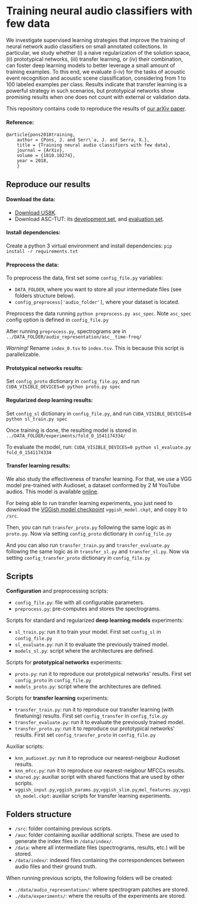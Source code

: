 # Training neural audio classifiers with few data

We investigate supervised learning strategies that improve the training of neural network audio classifiers on small annotated collections. In particular, we study whether (i) a naive regularization of the solution space, (ii) prototypical networks, (iii) transfer learning, or (iv) their combination, can foster deep learning models to better leverage a small amount of training examples. To this end, we evaluate (i-iv) for the tasks of acoustic event recognition and acoustic scene classification, considering from 1 to 100 labeled examples per class. Results indicate that transfer learning is a powerful strategy in such scenarios, but prototypical networks show promising results when one does not count with external or validation data. 

This repository contains code to reproduce the results of [our arXiv paper](https://arxiv.org/abs/1810.10274).

#### Reference:
```
@article{pons2018training,
    author = {Pons, J. and Serr\`a, J. and Serra, X.},
    title = {Training neural audio classifiers with few data},
    journal = {ArXiv},
    volume = {1810.10274},
    year = 2018,
    }
```

## Reproduce our results

#### Download the data:
- [Download US8K](https://urbansounddataset.weebly.com/urbansound8k.html).
- Download ASC-TUT: its [development set](https://zenodo.org/record/400515#.W9n2UtGdZhE), and [evaluation set](https://zenodo.org/record/1040168#.W9n2jNGdZhE).

#### Install dependencies:
Create a python 3 virtual environment and install dependencies: `pip install -r requirements.txt`

#### Preprocess the data:
To preprocess the data, first set some `config_file.py` variables:
- `DATA_FOLDER`, where you want to store all your intermediate files (see folders structure below).
- `config_preprocess['audio_folder']`, where your dataset is located.

Preprocess the data running `python preprocess.py asc_spec`. Note `asc_spec` config option is defined in `config_file.py`

After running `preprocess.py`, spectrograms are in `../DATA_FOLDER/audio_representation/asc__time-freq/`

_*Warning!*_ Rename `index_0.tsv` to `index.tsv`. This is because this script is parallelizable.

#### Prototypical networks results:

Set `config_proto` dictionary in `config_file.py`, and run `CUDA_VISIBLE_DEVICES=0 python proto.py spec`

#### Regularized deep learning results:

Set `config_sl` dictionary in `config_file.py`, and run `CUDA_VISIBLE_DEVICES=0 python sl_train.py spec`

Once training is done, the resulting model is stored in `../DATA_FOLDER/experiments/fold_0_1541174334/`

To evaluate the model, run: `CUDA_VISIBLE_DEVICES=0 python sl_evaluate.py fold_0_1541174334`

#### Transfer learning results:
We also study the effectiveness of transfer learning. For that, we use a VGG model pre-trained with Audioset, a dataset conformed by 2 M YouTube audios. This model is available [online](https://github.com/tensorflow/models/tree/master/research/audioset).

For being able to run transfer learning experiments, you just need to download the [VGGish model checkpoint](https://storage.googleapis.com/audioset/vggish_model.ckpt) `vggish_model.ckpt`, and copy it to `/src`.

Then, you can run `transfer_proto.py` following the same logic as in `proto.py`. Now via setting `config_proto` dictionary in `config_file.py`

And you can also run `transfer_train.py` and `transfer_evaluate.py` following the same logic as in `transfer_sl.py` and `transfer_sl.py`. Now via setting `config_transfer_proto` dictionary in `config_file.py`

## Scripts

**Configuration** and preprocessing scripts:
- `config_file.py`: file with all configurable parameters.
- `preprocess.py`: pre-computes and stores the spectrograms.

Scripts for standard and regularized **deep learning models** experiments:
- `sl_train.py`: run it to train your model. First set `config_sl` in `config_file.py`
- `sl_evaluate.py`: run it to evaluate the previously trained model.
- `models_sl.py`: script where the architectures are defined.

Scripts for **prototypical networks** experiments:
- `proto.py`: run it to reproduce our prototypical networks' results. First set `config_proto` in `config_file.py`
- `models_proto.py`: script where the architectures are defined.

Scripts for **transfer learning** experiments:
- `transfer_train.py`: run it to reproduce our transfer learning (with finetuning) results. First set `config_transfer` in `config_file.py`
- `transfer_evaluate.py`: run it to evaluate the previously trained model.
- `transfer_proto.py`: run it to reproduce our prototypical networks' results. First set `config_transfer_proto` in `config_file.py`

Auxiliar scripts:
- `knn_audioset.py`: run it to reproduce our nearest-neigbour Audioset results.
- `knn_mfcc.py`: run it to reproduce our nearest-neigbour MFCCs results.
- `shared.py`: auxiliar script with shared functions that are used by other scripts.
- `vggish_input.py`,`vggish_params.py`,`vggish_slim.py`,`mel_features.py`,`vggish_model.ckpt`: auxiliar scripts for transfer learning experiments.

## Folders structure

- `/src`: folder containing previous scripts.
- `/aux`: folder containing auxiliar additional scripts. These are used to generate the index files in `/data/index/`.
- `/data`: where all intermediate files (spectrograms, results, etc.) will be stored. 
- `/data/index/`: indexed files containing the correspondences between audio files and their ground truth.

When running previous scripts, the following folders will be created:
- `./data/audio_representation/`: where spectrogram patches are stored.
- `./data/experiments/`: where the results of the experiments are stored.
